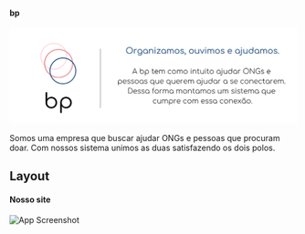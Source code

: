 #### bp  

![Logo](readme/bp.png)


Somos uma empresa que buscar ajudar ONGs e pessoas que procuram doar.
Com nossos sistema unimos as duas satisfazendo os dois polos.


## Layout

#### Nosso site
![App Screenshot](▶-Page-1-Prototipo-Better-Place-Opera-2022-04-18-10-09-04_Trim.gif)

